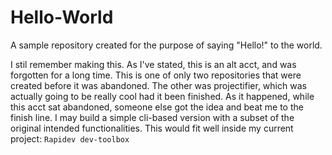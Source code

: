 # Hello-World

A sample repository created for the purpose of saying "Hello!" to the world. 

I stil remember making this. As I've stated, this is an alt acct, and was forgotten for a long time. This is one of only two repositories that were created before it was abandoned. The other was projectifier, which was actually going to be really cool had it been finished. As it happened, while this acct sat abandoned, someone else got the idea and beat me to the finish line. I may build a simple cli-based version with a subset of the original intended functionalities. This would fit well inside my current project: `Rapidev dev-toolbox`
